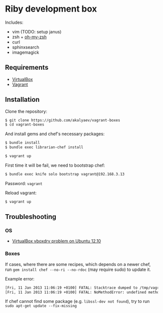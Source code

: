 # Riby development box

Includes:

* vim (TODO: setup janus)
* zsh + [oh-my-zsh](http://github.com/robbyrussell/oh-my-zsh)
* curl
* sphinxsearch
* imagemagick

## Requirements

* [VirtualBox](https://www.virtualbox.org)
* [Vagrant](http://vagrantup.com)

## Installation

Clone the repository:

```bash
$ git clone https://github.com/akalyaev/vagrant-boxes
$ cd vagrant-boxes
```

And install gems and chef's necessary packages:

```bash
$ bundle install
$ bundle exec librarian-chef install
```

```bash
$ vagrant up
```

First time it will be fail, we need to bootstrap chef:

```bash
$ bundle exec knife solo bootstrap vagrant@192.168.3.13 
```

Password: `vagrant`

Reload vagrant:

```bash
$ vagrant up
```




## Troubleshooting

### OS

* [VirtualBox vboxdrv problem on Ubuntu 12.10](http://nikunjlahoti.com/2012/11/09/virtualbox-on-ubuntu-12-10/)

### Boxes

If cases, where there are some recipes, which depends on a newer chef, run `gem install chef --no-ri --no-rdoc` (may require sudo) to update it.

Example error:

```bash
[Fri, 11 Jan 2013 11:06:19 +0100] FATAL: Stacktrace dumped to /tmp/vagrant-chef-1/chef-stacktrace.out
[Fri, 11 Jan 2013 11:06:19 +0100] FATAL: NoMethodError: undefined method `default_action' for #<Class:0x7f0c909547c0>
```

If chef cannot find some package (e.g. `libssl-dev not found`), try to run `sudo apt-get update --fix-missing`
